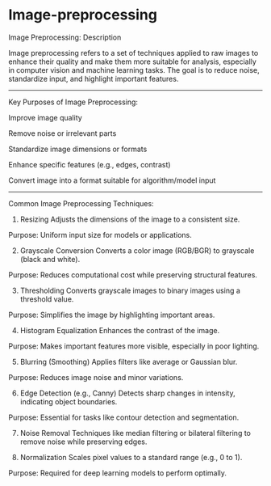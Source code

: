 # Image-preprocessing
Image Preprocessing: Description

Image preprocessing refers to a set of techniques applied to raw images to enhance their quality and make them more suitable for analysis, especially in computer vision and machine learning tasks. The goal is to reduce noise, standardize input, and highlight important features.


---

Key Purposes of Image Preprocessing:

Improve image quality

Remove noise or irrelevant parts

Standardize image dimensions or formats

Enhance specific features (e.g., edges, contrast)

Convert image into a format suitable for algorithm/model input



---

Common Image Preprocessing Techniques:

1. Resizing
Adjusts the dimensions of the image to a consistent size.

Purpose: Uniform input size for models or applications.



2. Grayscale Conversion
Converts a color image (RGB/BGR) to grayscale (black and white).

Purpose: Reduces computational cost while preserving structural features.



3. Thresholding
Converts grayscale images to binary images using a threshold value.

Purpose: Simplifies the image by highlighting important areas.



4. Histogram Equalization
Enhances the contrast of the image.

Purpose: Makes important features more visible, especially in poor lighting.



5. Blurring (Smoothing)
Applies filters like average or Gaussian blur.

Purpose: Reduces image noise and minor variations.



6. Edge Detection (e.g., Canny)
Detects sharp changes in intensity, indicating object boundaries.

Purpose: Essential for tasks like contour detection and segmentation.



7. Noise Removal
Techniques like median filtering or bilateral filtering to remove noise while preserving edges.


8. Normalization
Scales pixel values to a standard range (e.g., 0 to 1).

Purpose: Required for deep learning models to perform optimally.
